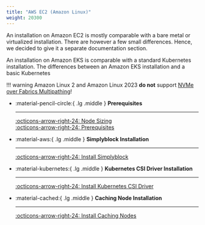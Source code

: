```yaml
---
title: "AWS EC2 (Amazon Linux)"
weight: 20300
---
```


An installation on Amazon EC2 is mostly comparable with a bare metal or virtualized installation. There are however a
few small differences. Hence, we decided to give it a separate documentation section.

An installation on Amazon EKS is comparable with a standard Kubernetes installation. The differences between an Amazon
EKS installation and a basic Kubernetes

!!! warning
    Amazon Linux 2 and Amazon Linux 2023 **do not** support
    [NVMe over Fabrics Multipathing](../../important-notes/terminology.md#multipathing)!

<div class="grid cards" markdown>

-   :material-pencil-circle:{ .lg .middle } __Prerequisites__

    ---

    [:octicons-arrow-right-24: Node Sizing](../deployment-planning/node-sizing.md)<br/>
    [:octicons-arrow-right-24: Prerequisites](prerequisites.md)

-   :material-aws:{ .lg .middle } __Simplyblock Installation__

    ---

    [:octicons-arrow-right-24: Install Simplyblock](install-simplyblock.md)

-   :material-kubernetes:{ .lg .middle } __Kubernetes CSI Driver Installation__

    ---

    [:octicons-arrow-right-24: Install Kubernetes CSI Driver](install-simplyblock-csi.md)

-   :material-cached:{ .lg .middle } __Caching Node Installation__

    ---

    [:octicons-arrow-right-24: Install Caching Nodes](install-caching-nodes.md)
</div>
